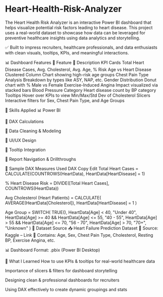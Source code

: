 # Heart-Health-Risk-Analyzer
The Heart Health Risk Analyzer is an interactive Power BI dashboard that helps visualize potential risk factors leading to heart disease. This project uses a real-world dataset to showcase how data can be leveraged for preventive healthcare insights using data analytics and storytelling.

✅ Built to impress recruiters, healthcare professionals, and data enthusiasts with clean visuals, tooltips, KPIs, and meaningful interactions.

📊 Dashboard Features
🔹 Feature	💬 Description
KPI Cards	Total Heart Disease Cases, Avg. Cholesterol, Avg. Age, % Risk
Age vs Heart Disease	Clustered Column Chart showing high-risk age groups
Chest Pain Type Analysis	Breakdown by types like ASY, NAP, etc.
Gender Distribution	Donut chart with % Male vs Female
Exercise-Induced Angina	Impact visualized via stacked bars
Blood Pressure Category	Heart disease count by BP category
Tooltips	Hover over KPIs to view Min/Max/Std Dev of Cholesterol
Slicers	Interactive filters for Sex, Chest Pain Type, and Age Groups

🧠 Skills Applied
📊 Power BI

🧮 DAX Calculations

🧼 Data Cleaning & Modeling

🎨 UI/UX Design

📌 Tooltip Integration

📂 Report Navigation & Drillthroughs

🧾 Sample DAX Measures Used
DAX
Copy
Edit
Total Heart Cases = CALCULATE(COUNTROWS(HeartData), HeartData[HeartDisease] = 1)

% Heart Disease Risk = DIVIDE([Total Heart Cases], COUNTROWS(HeartData))

Avg Cholesterol (Heart Patients) = 
CALCULATE(
    AVERAGE(HeartData[Cholesterol]),
    HeartData[HeartDisease] = 1
)

Age Group = 
SWITCH(
    TRUE(),
    HeartData[Age] < 40, "Under 40",
    HeartData[Age] >= 40 && HeartData[Age] <= 55, "40 - 55",
    HeartData[Age] > 55 && HeartData[Age] <= 70, "56 - 70",
    HeartData[Age] > 70, "70+",
    "Unknown"
)
📂 Dataset Source
📥 Heart Failure Prediction Dataset
📎 Source: Kaggle – Link
📌 Contains: Age, Sex, Chest Pain Type, Cholesterol, Resting BP, Exercise Angina, etc.


📊 Dashboard Format: .pbix (Power BI Desktop)

🚀 What I Learned
How to use KPIs & tooltips for real-world healthcare data

Importance of slicers & filters for dashboard storytelling

Designing clean & professional dashboards for recruiters

Using DAX effectively to create dynamic groupings and stats
